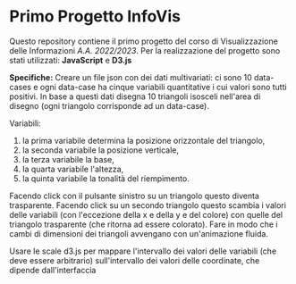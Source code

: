 # Primo Progetto InfoVis
Questo repository contiene il primo progetto del corso di Visualizzazione delle Informazioni *A.A. 2022/2023*.
Per la realizzazione del progetto sono stati utilizzati: **JavaScript** e **D3.js**

**Specifiche:**
Creare un file json con dei dati multivariati: ci sono 10 data-cases e ogni data-case ha cinque variabili quantitative i cui valori sono tutti positivi. In base a questi dati disegna 10 triangoli isosceli nell'area di disegno (ogni triangolo corrisponde ad un data-case). 

Variabili:
1. la prima variabile determina la posizione orizzontale del triangolo, 
2. la seconda variabile la posizione verticale, 
3. la terza variabile la base, 
4. la quarta variabile l'altezza, 
5. la quinta variabile la tonalità del riempimento. 

Facendo click con il pulsante sinistro su un triangolo questo diventa trasparente. Facendo click su un secondo triangolo questo scambia i valori delle variabili (con l'eccezione della x e della y e del colore) con quelle del triangolo trasparente (che ritorna ad essere colorato). 
Fare in modo che i cambi di dimensioni dei triangoli avvengano con un'animazione fluida. 

Usare le scale d3.js per mappare l'intervallo dei valori delle variabili (che deve essere arbitrario) sull'intervallo dei valori delle coordinate, che dipende dall'interfaccia
